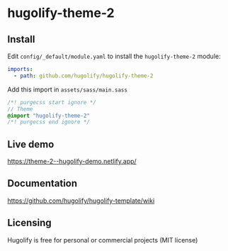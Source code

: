 # hugolify-theme-2

## Install

Edit `config/_default/module.yaml` to install the `hugolify-theme-2` module:

```yml
imports:
  - path: github.com/hugolify/hugolify-theme-2
```

Add this import in `assets/sass/main.sass`

```sass
/*! purgecss start ignore */
// Theme
@import "hugolify-theme-2"
/*! purgecss end ignore */
```

## Live demo

https://theme-2--hugolify-demo.netlify.app/

## Documentation

https://github.com/hugolify/hugolify-template/wiki

## Licensing

Hugolify is free for personal or commercial projects (MIT license)
